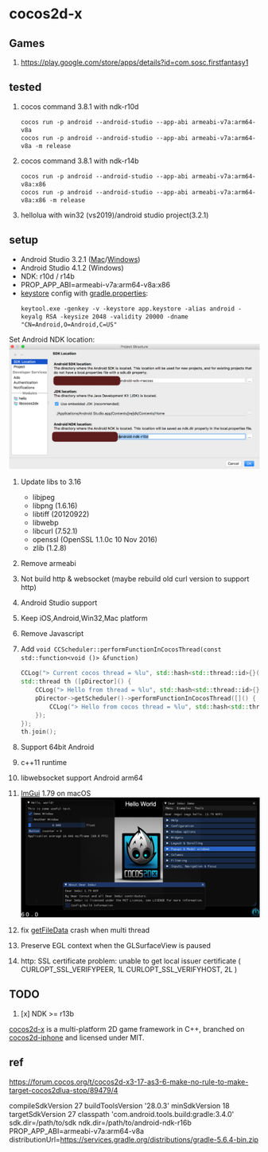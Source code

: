 cocos2d-x
=========

## Games
1. https://play.google.com/store/apps/details?id=com.sosc.firstfantasy1

## tested
1. cocos command 3.8.1 with ndk-r10d

    ```
    cocos run -p android --android-studio --app-abi armeabi-v7a:arm64-v8a
    cocos run -p android --android-studio --app-abi armeabi-v7a:arm64-v8a -m release
    ```

2. cocos command 3.8.1 with ndk-r14b

    ```
    cocos run -p android --android-studio --app-abi armeabi-v7a:arm64-v8a:x86
    cocos run -p android --android-studio --app-abi armeabi-v7a:arm64-v8a:x86 -m release
    ```

3. hellolua with win32 (vs2019)/android studio project(3.2.1)

## setup
- Android Studio 3.2.1 ([Mac](https://redirector.gvt1.com/edgedl/android/studio/ide-zips/3.2.1.0/android-studio-ide-181.5056338-mac.zip)/[Windows](https://redirector.gvt1.com/edgedl/android/studio/ide-zips/3.2.1.0/android-studio-ide-181.5056338-windows.zip))
- Android Studio 4.1.2 (Windows)
- NDK: r10d / r14b
- PROP_APP_ABI=armeabi-v7a:arm64-v8a:x86
- [keystore](projects/hello/proj.android-studio/gen_keystore.bat) config with [gradle.properties](projects/hello/proj.android-studio/app/gradle.properties):
  ```
  keytool.exe -genkey -v -keystore app.keystore -alias android -keyalg RSA -keysize 2048 -validity 20000 -dname "CN=Android,O=Android,C=US"
  ```
  
Set Android NDK location:
![](document/ndk_settings.png)



1. Update libs to 3.16
    - libjpeg
    - libpng (1.6.16)
    - libtiff (20120922)
    - libwebp
    - libcurl (7.52.1)
    - openssl (OpenSSL 1.1.0c  10 Nov 2016)
    - zlib (1.2.8)

2. Remove armeabi

3. Not build http & websocket (maybe rebuild old curl version to support http)

4. Android Studio support

5. Keep iOS,Android,Win32,Mac platform

6. Remove Javascript

7. Add `void CCScheduler::performFunctionInCocosThread(const std::function<void ()> &function)`

   ```c++
   CCLog("> Current cocos thread = %lu", std::hash<std::thread::id>{}(std::this_thread::get_id()));
   std::thread th ([pDirector]() {
       CCLog("> Hello from thread = %lu", std::hash<std::thread::id>{}(std::this_thread::get_id()));
       pDirector->getScheduler()->performFunctionInCocosThread([]() {
           CCLog("> Hello from cocos thread = %lu", std::hash<std::thread::id>{}(std::this_thread::get_id()));
       });
   });
   th.join();
   ```

8. Support 64bit Android

9. c++11 runtime

10. libwebsocket support Android arm64

11. [ImGui](https://github.com/ocornut/imgui) 1.79 on macOS
    ![](document/imgui.png)

12. fix [getFileData](cocos2dx/platform/CCFileUtils.h#L99) crash when multi thread

13. Preserve EGL context when the GLSurfaceView is paused

14. http: SSL certificate problem: unable to get local issuer certificate
    (
    CURLOPT_SSL_VERIFYPEER, 1L
    CURLOPT_SSL_VERIFYHOST, 2L
    )


## TODO

1. [x] NDK >= r13b

[cocos2d-x][1] is a multi-platform 2D game framework in C++, branched on
[cocos2d-iphone][2] and licensed under MIT.


[1]: http://www.cocos2d-x.org "cocos2d-x"
[2]: http://www.cocos2d-iphone.org "cocos2d for iPhone"

## ref

https://forum.cocos.org/t/cocos2d-x3-17-as3-6-make-no-rule-to-make-target-cocos2dlua-stop/89479/4


compileSdkVersion 27
buildToolsVersion '28.0.3'
minSdkVersion 18
targetSdkVersion 27
classpath 'com.android.tools.build:gradle:3.4.0'
sdk.dir=/path/to/sdk
ndk.dir=/path/to/android-ndk-r16b
PROP_APP_ABI=armeabi-v7a:arm64-v8a
distributionUrl=https://services.gradle.org/distributions/gradle-5.6.4-bin.zip
